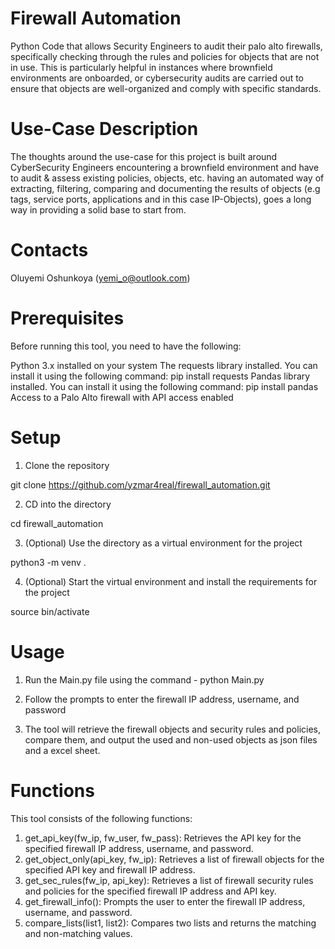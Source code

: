 # Firewall Automation

Python Code that allows Security Engineers to audit their palo alto firewalls, specifically checking through the rules and policies for objects that are not in use. This is particularly helpful in instances where brownfield environments are onboarded, or cybersecurity audits are carried out to ensure that objects are well-organized and comply with specific standards. 

# Use-Case Description 

The thoughts around the use-case for this project is built around CyberSecurity Engineers encountering a brownfield environment and have to audit & assess existing policies, objects, etc. having an automated way of extracting, filtering, comparing and documenting the results of objects (e.g tags, service ports, applications and in this case IP-Objects), goes a long way in providing a solid base to start from. 

# Contacts

Oluyemi Oshunkoya (yemi_o@outlook.com)

# Prerequisites

Before running this tool, you need to have the following:

Python 3.x installed on your system
The requests library installed. You can install it using the following command: pip install requests
Pandas library installed. You can install it using the following command: pip install pandas
Access to a Palo Alto firewall with API access enabled

# Setup

1. Clone the repository

git clone https://github.com/yzmar4real/firewall_automation.git

2. CD into the directory 

cd firewall_automation

3. (Optional) Use the directory as a virtual environment for the project

python3 -m venv . 

4. (Optional) Start the virtual environment and install the requirements for the project

source bin/activate

# Usage
1. Run the Main.py file using the command - python Main.py

2. Follow the prompts to enter the firewall IP address, username, and password

3. The tool will retrieve the firewall objects and security rules and policies, compare them, and output the used and non-used objects as json files and a excel sheet. 

# Functions
This tool consists of the following functions:

1. get_api_key(fw_ip, fw_user, fw_pass): Retrieves the API key for the specified firewall IP address, username, and password.
2. get_object_only(api_key, fw_ip): Retrieves a list of firewall objects for the specified API key and firewall IP address.
3. get_sec_rules(fw_ip, api_key): Retrieves a list of firewall security rules and policies for the specified firewall IP address and API key.
4. get_firewall_info(): Prompts the user to enter the firewall IP address, username, and password.
5. compare_lists(list1, list2): Compares two lists and returns the matching and non-matching values.
